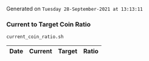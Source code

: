 Generated on `Tuesday 28-September-2021 at 13:13:11`

### Current to Target Coin Ratio
`current_coin_ratio.sh`

Date|Current|Target|Ratio
---|---|---|---
